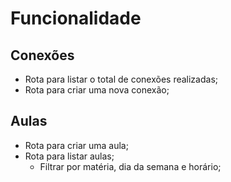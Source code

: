 # Funcionalidade

## Conexões

- Rota para listar o total de conexões realizadas;
- Rota para criar uma nova conexão;

## Aulas 

- Rota para criar uma aula; 
- Rota para listar aulas;
    - Filtrar por matéria, dia da semana e horário;